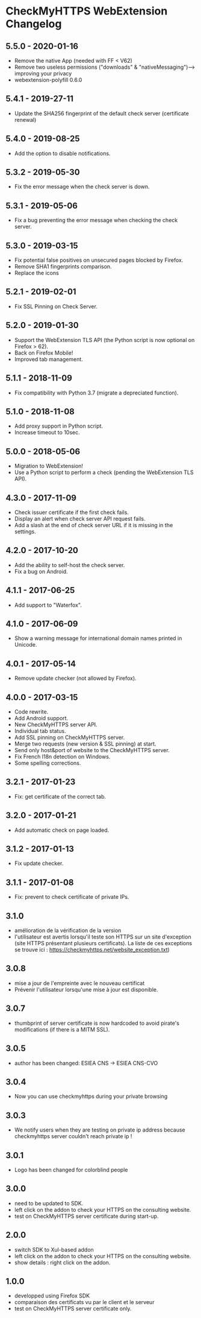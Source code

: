 # CheckMyHTTPS WebExtension Changelog
## 5.5.0 - 2020-01-16
- Remove the native App (needed with FF < V62)
- Remove two useless permissions ("downloads" & "nativeMessaging")--> improving your privacy
- webextension-polyfill 0.6.0

## 5.4.1 - 2019-27-11
- Update the SHA256 fingerprint of the default check server (certificate renewal)

## 5.4.0 - 2019-08-25
- Add the option to disable notifications.

## 5.3.2 - 2019-05-30
- Fix the error message when the check server is down.

## 5.3.1 - 2019-05-06
- Fix a bug preventing the error message when checking the check server.

## 5.3.0 - 2019-03-15
- Fix potential false positives on unsecured pages blocked by Firefox.
- Remove SHA1 fingerprints comparison.
- Replace the icons

## 5.2.1 - 2019-02-01
- Fix SSL Pinning on Check Server.

## 5.2.0 - 2019-01-30
- Support the WebExtension TLS API (the Python script is now optional on Firefox > 62).
- Back on Firefox Mobile!
- Improved tab management.

## 5.1.1 - 2018-11-09
- Fix compatibility with Python 3.7 (migrate a depreciated function).

## 5.1.0 - 2018-11-08
- Add proxy support in Python script.
- Increase timeout to 10sec.

## 5.0.0 - 2018-05-06
- Migration to WebExtension!
- Use a Python script to perform a check (pending the WebExtension TLS API).

## 4.3.0 - 2017-11-09
- Check issuer certificate if the first check fails.
- Display an alert when check server API request fails.
- Add a slash at the end of check server URL if it is missing in the settings.

## 4.2.0 - 2017-10-20
- Add the ability to self-host the check server.
- Fix a bug on Android.

## 4.1.1 - 2017-06-25
- Add support to "Waterfox".

## 4.1.0 - 2017-06-09
- Show a warning message for international domain names printed in Unicode.

## 4.0.1 - 2017-05-14
- Remove update checker (not allowed by Firefox).

## 4.0.0 - 2017-03-15
- Code rewrite.
- Add Android support.
- New CheckMyHTTPS server API.
- Individual tab status.
- Add SSL pinning on CheckMyHTTPS server.
- Merge two requests (new version & SSL pinning) at start.
- Send only host&port of website to the CheckMyHTTPS server.
- Fix French l18n detection on Windows.
- Some spelling corrections.

## 3.2.1 - 2017-01-23
- Fix: get certificate of the correct tab.

## 3.2.0 - 2017-01-21
- Add automatic check on page loaded.

## 3.1.2 - 2017-01-13
- Fix update checker.

## 3.1.1 - 2017-01-08
- Fix: prevent to check certificate of private IPs.

## 3.1.0
- amélioration de la vérification de la version
- l'utilisateur est avertis lorsqu'il teste son HTTPS sur un site d'exception (site HTTPS présentant plusieurs certificats). La liste de ces exceptions se trouve ici : https://checkmyhttps.net/website_exception.txt)

## 3.0.8
- mise a jour de l'empreinte avec le nouveau certificat
- Prévenir l'utilisateur lorsqu'une mise à jour est disponible.

## 3.0.7
- thumbprint of server certificate is now hardcoded to avoid pirate's modifications (if there is a MITM SSL).

## 3.0.5
- author has been changed: ESIEA CNS -> ESIEA CNS-CVO 

## 3.0.4
- Now you can use checkmyhttps during your private browsing 

## 3.0.3
- We notify users when they are testing on private ip address because checkmyhttps server couldn't reach private ip !

## 3.0.1
- Logo has been changed for colorblind people

## 3.0.0
- need to be updated to SDK.
- left click on the addon to check your HTTPS on the consulting website.
- test on CheckMyHTTPS server certificate during start-up.

## 2.0.0
- switch SDK to Xul-based addon
- left click on the addon to check your HTTPS on the consulting website.
- show details : right click on the addon.

## 1.0.0
- developped using Firefox SDK
- comparaison des certificats vu par le client et le serveur
- test on CheckMyHTTPS server certificate only.

